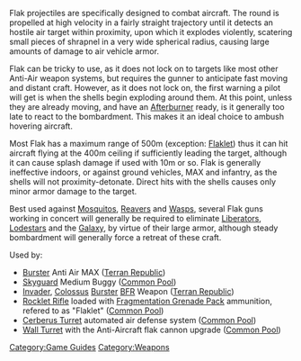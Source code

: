 Flak projectiles are specifically designed to combat aircraft. The round
is propelled at high velocity in a fairly straight trajectory until it
detects an hostile air target within proximity, upon which it explodes
violently, scatering small pieces of shrapnel in a very wide spherical
radius, causing large amounts of damage to air vehicle armor.

Flak can be tricky to use, as it does not lock on to targets like most
other Anti-Air weapon systems, but requires the gunner to anticipate
fast moving and distant craft. However, as it does not lock on, the
first warning a pilot will get is when the shells begin exploding around
them. At this point, unless they are already moving, and have an
[Afterburner](Afterburner "wikilink") ready, is it generally too late to
react to the bombardment. This makes it an ideal choice to ambush
hovering aircraft.

Most Flak has a maximum range of 500m (exception:
[Flaklet](Rocklet_Rifle "wikilink")) thus it can hit aircraft flying at
the 400m ceiling if sufficiently leading the target, although it can
cause splash damage if used with 10m or so. Flak is generally
ineffective indoors, or against ground vehicles, MAX and infantry, as
the shells will not proximity-detonate. Direct hits with the shells
causes only minor armor damage to the target.

Best used against [Mosquitos](Mosquito "wikilink"),
[Reavers](Reaver "wikilink") and [Wasps](Wasp "wikilink"), several Flak
guns working in concert will generally be required to eliminate
[Liberators](Liberator "wikilink"), [Lodestars](Lodestar "wikilink") and
the [Galaxy](Galaxy "wikilink"), by virtue of their large armor,
although steady bombardment will generally force a retreat of these
craft.

Used by:

-   [Burster](Burster "wikilink") Anti Air MAX ([Terran
    Republic](Terran_Republic "wikilink"))
-   [Skyguard](Skyguard "wikilink") Medium Buggy ([Common
    Pool](Common_Pool "wikilink"))
-   [Invader](Invader "wikilink"), [Colossus](Colossus "wikilink")
    [Burster](Burster_(BFR) "wikilink") [BFR](BFR "wikilink") Weapon
    ([Terran Republic](Terran_Republic "wikilink"))
-   [Rocklet Rifle](Rocklet_Rifle "wikilink") loaded with [Fragmentation
    Grenade Pack](Fragmentation_Grenade_Pack "wikilink") ammunition,
    refered to as "Flaklet" ([Common Pool](Common_Pool "wikilink"))
-   [Cerberus Turret](Cerberus_Turret "wikilink") automated air defense
    system ([Common Pool](Common_Pool "wikilink"))
-   [Wall Turret](Wall_Turret "wikilink") with the Anti-Aircraft flak
    cannon upgrade ([Common Pool](Common_Pool "wikilink"))

[Category:Game Guides](Category:Game_Guides "wikilink")
[Category:Weapons](Category:Weapons "wikilink")
